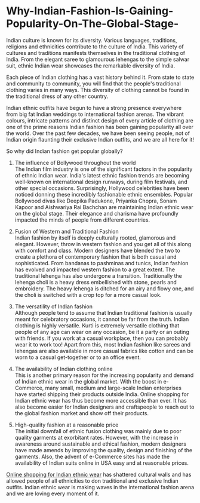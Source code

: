 # Why-Indian-Fashion-Is-Gaining-Popularity-On-The-Global-Stage-
Indian culture is known for its diversity. Various languages, traditions, religions and ethnicities contribute to the culture of India. This variety of cultures and traditions manifests themselves in the traditional clothing of India. From the elegant saree to glamourous lehengas to the simple salwar suit, ethnic Indian wear showcases the remarkable diversity of India. 

Each piece of Indian clothing has a vast history behind it. From state to state and community to community, you will find that the people's traditional clothing varies in many ways. This diversity of clothing cannot be found in the traditional dress of any other country. 

Indian ethnic outfits have begun to have a strong presence everywhere from big fat Indian weddings to international fashion arenas. The vibrant colours, intricate patterns and distinct design of every article of clothing are one of the prime reasons Indian fashion has been gaining popularity all over the world. Over the past few decades, we have been seeing people, not of Indian origin flaunting their exclusive Indian outfits, and we are all here for it!

So why did Indian fashion get popular globally? <br>

1. The influence of Bollywood throughout the world <br>
The Indian film industry is one of the significant factors in the popularity of ethnic Indian wear. India's latest ethnic fashion trends are becoming well-known on international design runways, during film festivals, and other special occasions. Surprisingly, Hollywood celebrities have been noticed donning these incredibly fashionable ethnic ensembles. Popular Bollywood divas like Deepika Padukone, Priyanka Chopra, Sonam Kapoor and Aishwariya Rai Bachchan are maintaining Indian ethnic wear on the global stage. Their elegance and charisma have profoundly impacted the minds of people from different countries. 

2. Fusion of Western and Traditional Fashion <br>
Indian fashion by itself is deeply culturally rooted, glamorous and elegant. However, throw in western fashion and you get all of this along with comfort and class. Modern designers have blended the two to create a plethora of contemporary fashion that is both casual and sophisticated. From bandanas to pashminas and tunics, Indian fashion has evolved and impacted western fashion to a great extent. 
The traditional lehenga has also undergone a transition. Traditionally the lehenga choli is a heavy dress embellished with stone, pearls and embroidery. The heavy lehenga is ditched for an airy and flowy one, and the choli is switched with a crop top for a more casual look. 

3. The versatility of Indian fashion <br>
Although people tend to assume that Indian traditional fashion is usually meant for celebratory occasions, it cannot be far from the truth. Indian clothing is highly versatile. Kurti is extremely versatile clothing that people of any age can wear on any occasion, be it a party or an outing with friends. If you work at a casual workplace, then you can probably wear it to work too! 
Apart from this, most Indian fashion like sarees and lehengas are also available in more casual fabrics like cotton and can be worn to a casual get-together or to an office event. 

4. The availability of Indian clothing online <br>
This is another primary reason for the increasing popularity and demand of Indian ethnic wear in the global market. With the boost in e-Commerce, many small, medium and large-scale Indian enterprises have started shipping their products outside India. Online shopping for Indian ethnic wear has thus become more accessible than ever. It has also become easier for Indian designers and craftspeople to reach out to the global fashion market and show off their products. 

5.	High-quality fashion at a reasonable price <br>
The initial downfall of ethnic fusion clothing was mainly due to poor quality garments at exorbitant rates. However, with the increase in awareness around sustainable and ethical fashion, modern designers have made amends by improving the quality, design and finishing of the garments. Also, the advent of e-Commerce sites has made the availability of Indian suits online in USA easy and at reasonable prices. 

<a href="https://chirosbyjigyasa.com/">Online shopping for Indian ethnic wear</a> has shattered cultural walls and has allowed people of all ethnicities to don traditional and exclusive Indian outfits. Indian ethnic wear is making waves in the international fashion arena and we are loving every moment of it.
